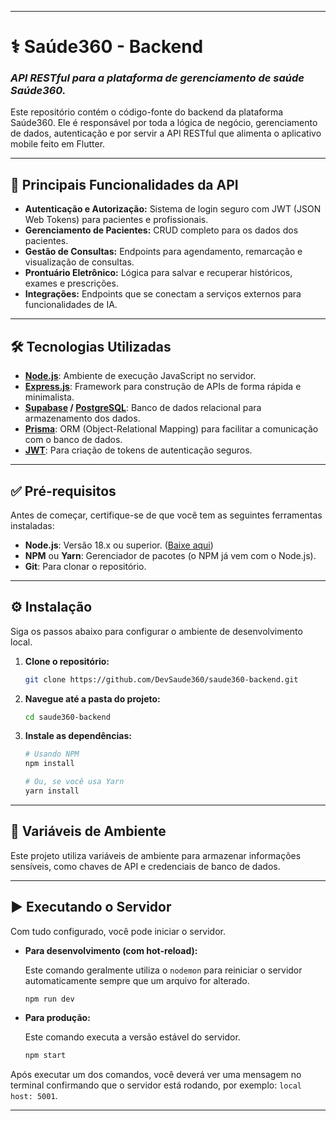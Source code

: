 -----

# ⚕️ Saúde360 - Backend

### *API RESTful para a plataforma de gerenciamento de saúde Saúde360.*

Este repositório contém o código-fonte do backend da plataforma Saúde360. Ele é responsável por toda a lógica de negócio, gerenciamento de dados, autenticação e por servir a API RESTful que alimenta o aplicativo mobile feito em Flutter.

-----

## 🚀 Principais Funcionalidades da API

  * **Autenticação e Autorização:** Sistema de login seguro com JWT (JSON Web Tokens) para pacientes e profissionais.
  * **Gerenciamento de Pacientes:** CRUD completo para os dados dos pacientes.
  * **Gestão de Consultas:** Endpoints para agendamento, remarcação e visualização de consultas.
  * **Prontuário Eletrônico:** Lógica para salvar e recuperar históricos, exames e prescrições.
  * **Integrações:** Endpoints que se conectam a serviços externos para funcionalidades de IA.

-----

## 🛠️ Tecnologias Utilizadas

  * **[Node.js](https://nodejs.org/)**: Ambiente de execução JavaScript no servidor.
  * **[Express.js](https://expressjs.com/pt-br/)**: Framework para construção de APIs de forma rápida e minimalista.
  * **[Supabase](https://supabase.io/) / [PostgreSQL](https://www.postgresql.org/)**: Banco de dados relacional para armazenamento dos dados.
  * **[Prisma](https://www.prisma.io/)**: ORM (Object-Relational Mapping) para facilitar a comunicação com o banco de dados.
  * **[JWT](https://jwt.io/)**: Para criação de tokens de autenticação seguros.

-----

## ✅ Pré-requisitos

Antes de começar, certifique-se de que você tem as seguintes ferramentas instaladas:

  * **Node.js**: Versão 18.x ou superior. ([Baixe aqui](https://nodejs.org/))
  * **NPM** ou **Yarn**: Gerenciador de pacotes (o NPM já vem com o Node.js).
  * **Git**: Para clonar o repositório.

-----

## ⚙️ Instalação

Siga os passos abaixo para configurar o ambiente de desenvolvimento local.

1.  **Clone o repositório:**

    ```bash
    git clone https://github.com/DevSaude360/saude360-backend.git
    ```

2.  **Navegue até a pasta do projeto:**

    ```bash
    cd saude360-backend
    ```

3.  **Instale as dependências:**

    ```bash
    # Usando NPM
    npm install

    # Ou, se você usa Yarn
    yarn install
    ```

-----

## 🔑 Variáveis de Ambiente

Este projeto utiliza variáveis de ambiente para armazenar informações sensíveis, como chaves de API e credenciais de banco de dados.

-----

## ▶️ Executando o Servidor

Com tudo configurado, você pode iniciar o servidor.

  * **Para desenvolvimento (com hot-reload):**

    Este comando geralmente utiliza o `nodemon` para reiniciar o servidor automaticamente sempre que um arquivo for alterado.

    ```bash
    npm run dev
    ```

  * **Para produção:**

    Este comando executa a versão estável do servidor.

    ```bash
    npm start
    ```

Após executar um dos comandos, você deverá ver uma mensagem no terminal confirmando que o servidor está rodando, por exemplo: `local host: 5001`.

-----
